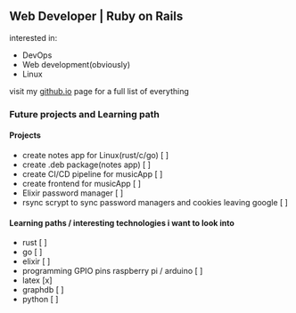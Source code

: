## Web Developer | Ruby on Rails 
interested in: 
- DevOps
- Web development(obviously)
- Linux

visit my [github.io](https://h4ppyr0gu3.github.io/) page for a full list of everything

### Future projects and Learning path

#### Projects

- create notes app for Linux(rust/c/go) [ ]
- create .deb package(notes app) [ ] 
- create CI/CD pipeline for musicApp [ ]
- create frontend for musicApp [ ]
- Elixir password manager [ ]
- rsync scrypt to sync password managers and cookies leaving google [ ]

#### Learning paths / interesting technologies i want to look into

- rust [ ]
- go [ ]
- elixir [ ]
- programming GPIO pins raspberry pi / arduino [ ]
- latex [x]
- graphdb [ ]
- python [ ]
